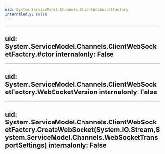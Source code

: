 ```yaml
---
uid: System.ServiceModel.Channels.ClientWebSocketFactory
internalonly: False
---
```


---
uid: System.ServiceModel.Channels.ClientWebSocketFactory.#ctor
internalonly: False
---

---
uid: System.ServiceModel.Channels.ClientWebSocketFactory.WebSocketVersion
internalonly: False
---

---
uid: System.ServiceModel.Channels.ClientWebSocketFactory.CreateWebSocket(System.IO.Stream,System.ServiceModel.Channels.WebSocketTransportSettings)
internalonly: False
---
